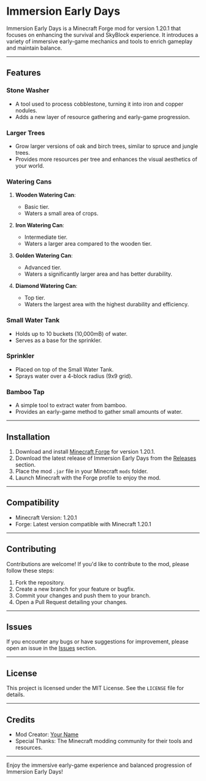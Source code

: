 # Immersion Early Days

Immersion Early Days is a Minecraft Forge mod for version 1.20.1 that focuses on enhancing the survival and SkyBlock experience. It introduces a variety of immersive early-game mechanics and tools to enrich gameplay and maintain balance.

---

## Features

### Stone Washer
- A tool used to process cobblestone, turning it into iron and copper nodules.
- Adds a new layer of resource gathering and early-game progression.

### Larger Trees
- Grow larger versions of oak and birch trees, similar to spruce and jungle trees.
- Provides more resources per tree and enhances the visual aesthetics of your world.

### Watering Cans
1. **Wooden Watering Can**:
   - Basic tier.
   - Waters a small area of crops.

2. **Iron Watering Can**:
   - Intermediate tier.
   - Waters a larger area compared to the wooden tier.

3. **Golden Watering Can**:
   - Advanced tier.
   - Waters a significantly larger area and has better durability.

4. **Diamond Watering Can**:
   - Top tier.
   - Waters the largest area with the highest durability and efficiency.

### Small Water Tank
- Holds up to 10 buckets (10,000mB) of water.
- Serves as a base for the sprinkler.

### Sprinkler
- Placed on top of the Small Water Tank.
- Sprays water over a 4-block radius (9x9 grid).

### Bamboo Tap
- A simple tool to extract water from bamboo.
- Provides an early-game method to gather small amounts of water.

---

## Installation
1. Download and install [Minecraft Forge](https://files.minecraftforge.net/) for version 1.20.1.
2. Download the latest release of Immersion Early Days from the [Releases](https://github.com/YourUsername/ImmersionEarlyDays/releases) section.
3. Place the mod `.jar` file in your Minecraft `mods` folder.
4. Launch Minecraft with the Forge profile to enjoy the mod.

---

## Compatibility
- Minecraft Version: 1.20.1
- Forge: Latest version compatible with Minecraft 1.20.1

---

## Contributing
Contributions are welcome! If you'd like to contribute to the mod, please follow these steps:
1. Fork the repository.
2. Create a new branch for your feature or bugfix.
3. Commit your changes and push them to your branch.
4. Open a Pull Request detailing your changes.

---

## Issues
If you encounter any bugs or have suggestions for improvement, please open an issue in the [Issues](https://github.com/YourUsername/ImmersionEarlyDays/issues) section.

---

## License
This project is licensed under the MIT License. See the `LICENSE` file for details.

---

## Credits
- Mod Creator: [Your Name](https://github.com/YourUsername)
- Special Thanks: The Minecraft modding community for their tools and resources.

---

Enjoy the immersive early-game experience and balanced progression of Immersion Early Days!

